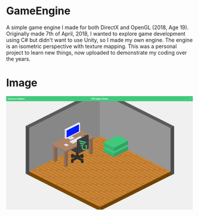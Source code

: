 # GameEngine
A simple game engine I made for both DirectX and OpenGL (2018, Age 19). Originally made 7th of April, 2018, I wanted to explore game development using C# but didn't want to use Unity, so I made my own engine. The engine is an isometric perspective with texture mapping. This was a personal project to learn new things, now uploaded to demonstrate my coding over the years.

# Image
![Demo](https://github.com/MemeGoddess/GameEngine/blob/main/Images/Demo.png?raw=true)